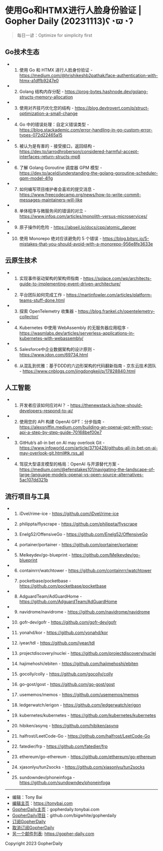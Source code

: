 # 使用Go和HTMX进行人脸身份验证 | Gopher Daily (20231113)ʕ◔ϖ◔ʔ

>每日一谚：Optimize for simplicity first

## Go技术生态


- 1. 使用 Go 和 HTMX 进行人脸身份验证 - https://medium.com/@hrishikeshb2pathak/face-authentication-with-htmx-a1dffb9247e0

- 2. Golang 结构内存分配 - https://prog-bytes.hashnode.dev/golang-structs-memory-allocation

- 3. 使用对齐技巧优化您的结构 - https://blog.devtrovert.com/p/struct-optimization-a-small-change

- 4. Go 中的错误处理：自定义错误类型 - https://blog.stackademic.com/error-handling-in-go-custom-error-types-072d22465a15

- 5. 被认为是有害的 - 接受接口，返回结构 - https://dev.to/jarrodhroberson/considered-harmful-accept-interfaces-return-structs-mp8

- 6. 了解 Golang Goroutine 调度器 GPM 模型 - https://dev.to/aceld/understanding-the-golang-goroutine-scheduler-gpm-model-4l1g

- 7. 如何编写项目维护者会喜欢的提交消息 - https://www.freecodecamp.org/news/how-to-write-commit-messages-maintainers-will-like

- 8. 单体程序与微服务间的错误的对立 - https://www.infoq.com/articles/monolith-versus-microservices/

- 9. 原子操作的危险 - https://abseil.io/docs/cpp/atomic_danger

- 10. 使用 Monorepo 绝对应该避免的 5 个错误 - https://blog.bitsrc.io/5-mistakes-that-you-should-avoid-with-a-monorepo-956e8fe3633e


## 云原生技术


- 1. 实现事件驱动架构的架构师指南 - https://solace.com/wp/architects-guide-to-implementing-event-driven-architecture/

- 2. 平台团队如何完成工作 - https://martinfowler.com/articles/platform-teams-stuff-done.html

- 3. 探索 OpenTelemetry 收集器 - https://blog.frankel.ch/opentelemetry-collector/

- 4. Kubernetes 中使用 WebAssembly 的无服务器应用程序 - https://wasmlabs.dev/articles/serverless-applications-in-kubernetes-with-webassembly/

- 5. Salesforce中企业数据架构的设计原则 - https://www.jdon.com/69734.html

- 6. 从混乱到优雅：基于DDD的六边形架构的代码翻新指南 - 京东云技术团队 - https://www.cnblogs.com/jingdongkeji/p/17828840.html


## 人工智能


- 1. 开发者应该如何应对AI？ - https://thenewstack.io/how-should-developers-respond-to-ai/

- 2. 使用您的 API 构建 OpenAI GPT：分步指南 - https://alexsniffin.medium.com/building-an-openai-gpt-with-your-api-a-step-by-step-guide-70168bef00e7

- 3. GitHub’s all-in bet on AI may overlook Git - https://www.infoworld.com/article/3710428/githubs-all-in-bet-on-ai-may-overlook-git.html#tk.rss_all

- 4. 驾驭大型语言模型的格局：OpenAI 与开源替代方案 - https://medium.com/@efenstakes101/navigating-the-landscape-of-large-language-models-openai-vs-open-source-alternatives-5ac107dd321b


## 流行项目与工具


- 1. iDvel/rime-ice - https://github.com/iDvel/rime-ice

- 2. philippta/flyscrape - https://github.com/philippta/flyscrape

- 3. Enelg52/OffensiveGo - https://github.com/Enelg52/OffensiveGo

- 4. portainer/portainer - https://github.com/portainer/portainer

- 5. Melkeydev/go-blueprint - https://github.com/Melkeydev/go-blueprint

- 6. containrrr/watchtower - https://github.com/containrrr/watchtower

- 7. pocketbase/pocketbase - https://github.com/pocketbase/pocketbase

- 8. AdguardTeam/AdGuardHome - https://github.com/AdguardTeam/AdGuardHome

- 9. navidrome/navidrome - https://github.com/navidrome/navidrome

- 10. gofr-dev/gofr - https://github.com/gofr-dev/gofr

- 11. yonahd/kor - https://github.com/yonahd/kor

- 12. iyear/tdl - https://github.com/iyear/tdl

- 13. projectdiscovery/nuclei - https://github.com/projectdiscovery/nuclei

- 14. hajimehoshi/ebiten - https://github.com/hajimehoshi/ebiten

- 15. gocolly/colly - https://github.com/gocolly/colly

- 16. go-gost/gost - https://github.com/go-gost/gost

- 17. usememos/memos - https://github.com/usememos/memos

- 18. ledgerwatch/erigon - https://github.com/ledgerwatch/erigon

- 19. kubernetes/kubernetes - https://github.com/kubernetes/kubernetes

- 20. hibiken/asynq - https://github.com/hibiken/asynq

- 21. halfrost/LeetCode-Go - https://github.com/halfrost/LeetCode-Go

- 22. fatedier/frp - https://github.com/fatedier/frp

- 23. ethereum/go-ethereum - https://github.com/ethereum/go-ethereum

- 24. xjasonlyu/tun2socks - https://github.com/xjasonlyu/tun2socks

- 25. sundowndev/phoneinfoga - https://github.com/sundowndev/phoneinfoga


----

- 编辑：Tony Bai
- [编辑主页](https://tonybai.com)：https://tonybai.com
- [GopherDaily主页](https://gopherdaily.tonybai.com)：gopherdaily.tonybai.com
- [GopherDaily项目](https://github.com/bigwhite/gopherdaily)：github.com/bigwhite/gopherdaily
- [订阅GopherDaily](https://gopherdaily.tonybai.com/subscribe)
- [取消订阅GopherDaily](https://gopherdaily.tonybai.com/unsubscribe)
- [另一个邮件列表](https://gopher-daily.com): https://gopher-daily.com

Copyright 2023 GopherDaily
